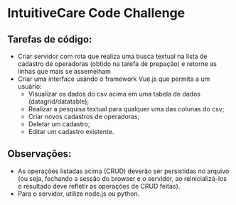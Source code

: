 # IntuitiveCare Code Challenge


## Tarefas de código:
  - Criar servidor com rota que realiza uma busca textual na lista de cadastro de operadoras (obtido na tarefa de prepação) e retorne as linhas que mais se assemelham
  - Criar uma interface usando o framework Vue.js que permita a um usuário:
    - Visualizar os dados do csv acima em uma tabela de dados (datagrid/datatable);
    - Realizar a pesquisa textual para qualquer uma das colunas do csv;
    - Criar novos cadastros de operadoras;
    - Deletar um cadastro;
    - Editar um cadastro existente.
 

 ## Observações:
  - As operações listadas acima (CRUD) deverão ser persistidas no arquivo (ou seja, fechando a sessão do browser e o servidor, ao reinicializá-los o resultado deve refletir as operações de CRUD feitas).
  - Para o servidor, utilize node.js ou python.